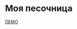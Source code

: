 Моя песочница
================
<a href="http://ajikcey.github.io/form.html" target="_blank">DEMO</a>

